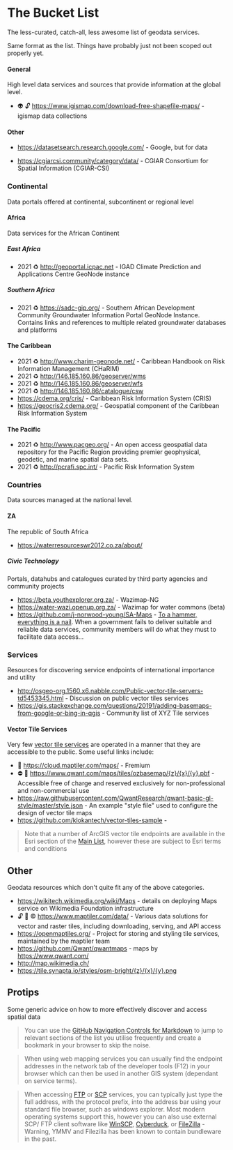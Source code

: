 # The Bucket List

The less-curated, catch-all, less awesome list of geodata services.

Same format as the list. Things have probably just not been scoped out properly yet.

#### General

High level data services and sources that provide information at the global level.

- :alien: :unlock: https://www.igismap.com/download-free-shapefile-maps/ - igismap data collections

#### Other

- https://datasetsearch.research.google.com/ - Google, but for data

- https://cgiarcsi.community/category/data/ - CGIAR Consortium for Spatial Information (CGIAR-CSI)

### Continental

Data portals offered at continental, subcontinent or regional level

#### Africa

Data services for the African Continent

##### East Africa

- 2021 :recycle: http://geoportal.icpac.net - IGAD Climate Prediction and Applications Centre GeoNode instance

##### Southern Africa

- 2021 :recycle: https://sadc-gip.org/ - Southern African Development Community Groundwater Information Portal GeoNode Instance. Contains links and references to multiple related groundwater databases and platforms

#### The Caribbean

- 2021 :recycle: http://www.charim-geonode.net/ - Caribbean Handbook on Risk Information Management (CHaRIM)
- 2021 :recycle: http://146.185.160.86/geoserver/wms
- 2021 :recycle: http://146.185.160.86/geoserver/wfs
- 2021 :recycle: http://146.185.160.86/catalogue/csw
- https://cdema.org/cris/ - Caribbean Risk Information System (CRIS)
- https://geocris2.cdema.org/ - Geospatial component of the Caribbean Risk Information System

#### The Pacific

- 2021 :recycle: http://www.pacgeo.org/ - An open access geospatial data repository for the Pacific Region providing premier geophysical, geodetic, and marine spatial data sets.
- 2021 :recycle: http://pcrafi.spc.int/ - Pacific Risk Information System


### Countries

Data sources managed at the national level.

#### ZA

The republic of South Africa

- https://waterresourceswr2012.co.za/about/

##### Civic Technology

Portals, datahubs and catalogues curated by third party agencies and community projects

- https://beta.youthexplorer.org.za/ - Wazimap-NG
- https://water-wazi.openup.org.za/ - Wazimap for water commons (beta)
- https://github.com/j-norwood-young/SA-Maps - [To a hammer, everything is a nail](https://en.wikipedia.org/wiki/Law_of_the_instrument). When a government fails to deliver suitable and reliable data services, community members will do what they must to facilitate data access...

### Services

Resources for discovering service endpoints of international importance and utility

- http://osgeo-org.1560.x6.nabble.com/Public-vector-tile-servers-td5453345.html - Discussion on public vector tiles services
- https://gis.stackexchange.com/questions/20191/adding-basemaps-from-google-or-bing-in-qgis - Community list of XYZ Tile services

#### Vector Tile Services

Very few [vector tile services](https://en.wikipedia.org/wiki/Vector_tiles) are operated in a manner that they are accessible to the public. Some useful links include:

- :money_with_wings: https://cloud.maptiler.com/maps/ - Fremium
- :no_entry: :icecream: https://www.qwant.com/maps/tiles/ozbasemap/{z}/{x}/{y}.pbf - Accessible free of charge and reserved exclusively for non-professional and non-commercial use
- https://raw.githubusercontent.com/QwantResearch/qwant-basic-gl-style/master/style.json - An example "style file" used to configure the design of vector tile maps
- https://github.com/klokantech/vector-tiles-sample -

> Note that a number of ArcGIS vector tile endpoints are available in the Esri section of the [Main List](readme.md#esri), however these are subject to Esri terms and conditions

## Other

Geodata resources which don't quite fit any of the above categories.

- https://wikitech.wikimedia.org/wiki/Maps - details on deploying Maps service on Wikimedia Foundation infrastructure
- :unlock: :money_with_wings: :copyright: https://www.maptiler.com/data/ - Various data solutions for vector and raster tiles, including downloading, serving, and API access
- https://openmaptiles.org/ - Project for storing and styling tile services, maintained by the maptiler team
- https://github.com/Qwant/qwantmaps - maps by https://www.qwant.com/
- http://map.wikimedia.ch/
- https://tile.synapta.io/styles/osm-bright/{z}/{x}/{y}.png

## Protips

Some generic advice on how to more effectively discover and access spatial data

> You can use the [GitHub Navigation Controls for Markdown](https://github.com/isaacs/github/issues/215#issuecomment-807688648) to jump to relevant sections of the list you utilise frequently and create a bookmark in your browser to skip the noise.

> When using web mapping services you can usually find the endpoint addresses in the network tab of the developer tools (F12) in your browser which can then be used in another GIS system (dependant on service terms).

> When accessing [FTP](https://en.wikipedia.org/wiki/File_Transfer_Protocol) or [SCP](https://en.wikipedia.org/wiki/Secure_Copy_Protocol) services, you can typically just type the full address, with the protocol prefix, into the address bar using your standard file browser, such as windows explorer. Most modern operating systems support this, however you can also use external SCP/ FTP client software like [WinSCP](https://winscp.net), [Cyberduck](https://cyberduck.io/), or [FileZilla](https://portableapps.com/apps/internet/filezilla_portable) - Warning, YMMV and Filezilla has been known to contain bundleware in the past.
